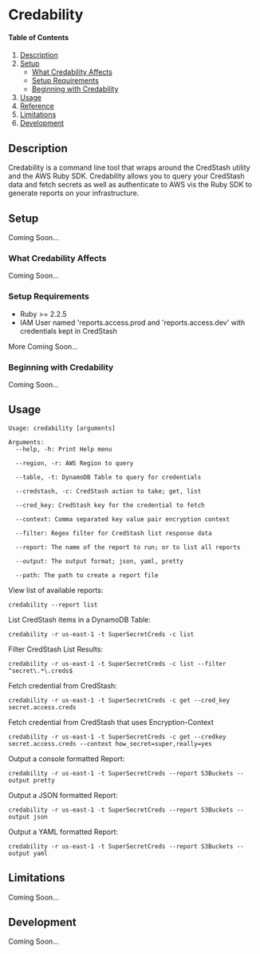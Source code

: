 # Credability

#### Table of Contents

1. [Description](#description)
1. [Setup](#setup)
    * [What Credability Affects](#what-credability-affects)
    * [Setup Requirements](#setup-requirements)
    * [Beginning with Credability](#beginning-with-credability)
1. [Usage](#usage)
1. [Reference](#reference)
1. [Limitations](#limitations)
1. [Development](#development)

## Description

Credability is a command line tool that wraps around the CredStash utility and
the AWS Ruby SDK. Credability allows you to query your CredStash data and fetch
secrets as well as authenticate to AWS vis the Ruby SDK to generate reports on
your infrastructure.

## Setup

Coming Soon...

### What Credability Affects

Coming Soon...

### Setup Requirements

  * Ruby >= 2.2.5
  * IAM User named 'reports.access.prod and 'reports.access.dev' with
    credentials kept in CredStash

More Coming Soon...

### Beginning with Credability

Coming Soon...

## Usage
```
Usage: credability [arguments]

Arguments:
  --help, -h: Print Help menu

  --region, -r: AWS Region to query

  --table, -t: DynamoDB Table to query for credentials

  --credstash, -c: CredStash action to take; get, list

  --cred_key: CredStash key for the credential to fetch

  --context: Comma separated key value pair encryption context

  --filter: Regex filter for CredStash list response data

  --report: The name of the report to run; or to list all reports

  --output: The output format; json, yaml, pretty

  --path: The path to create a report file
```

View list of available reports:
```
credability --report list
```

List CredStash items in a DynamoDB Table:
```
credability -r us-east-1 -t SuperSecretCreds -c list
```

Filter CredStash List Results:
```
credability -r us-east-1 -t SuperSecretCreds -c list --filter ^secret\.*\.creds$
```

Fetch credential from CredStash:
```
credability -r us-east-1 -t SuperSecretCreds -c get --cred_key secret.access.creds
```

Fetch credential from CredStash that uses Encryption-Context
```
credability -r us-east-1 -t SuperSecretCreds -c get --credkey secret.access.creds --context how_secret=super,really=yes
```

Output a console formatted Report:
```
credability -r us-east-1 -t SuperSecretCreds --report S3Buckets --output pretty
```

Output a JSON formatted Report:
```
credability -r us-east-1 -t SuperSecretCreds --report S3Buckets --output json
```

Output a YAML formatted Report:
```
credability -r us-east-1 -t SuperSecretCreds --report S3Buckets --output yaml
```

## Limitations

Coming Soon...

## Development

Coming Soon...

